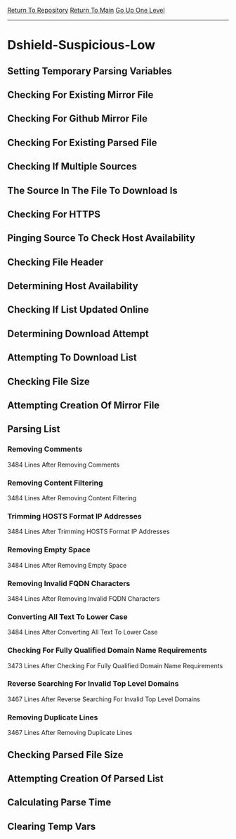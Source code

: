 [Return To Repository](https://github.com/deathbybandaid/piholeparser/)
[Return To Main](https://github.com/deathbybandaid/piholeparser/blob/master/RecentRunLogs/Mainlog.md)
[Go Up One Level](https://github.com/deathbybandaid/piholeparser/blob/master/RecentRunLogs/TopLevelScripts/30-Processing-Blacklists.md)
____________________________________
# Dshield-Suspicious-Low
## Setting Temporary Parsing Variables
## Checking For Existing Mirror File
## Checking For Github Mirror File
## Checking For Existing Parsed File
## Checking If Multiple Sources
## The Source In The File To Download Is
## Checking For HTTPS
## Pinging Source To Check Host Availability
## Checking File Header
## Determining Host Availability
## Checking If List Updated Online
## Determining Download Attempt
## Attempting To Download List
## Checking File Size
## Attempting Creation Of Mirror File
## Parsing List
### Removing Comments
3484 Lines After Removing Comments
### Removing Content Filtering
3484 Lines After Removing Content Filtering
### Trimming HOSTS Format IP Addresses
3484 Lines After Trimming HOSTS Format IP Addresses
### Removing Empty Space
3484 Lines After Removing Empty Space
### Removing Invalid FQDN Characters
3484 Lines After Removing Invalid FQDN Characters
### Converting All Text To Lower Case
3484 Lines After Converting All Text To Lower Case
### Checking For Fully Qualified Domain Name Requirements
3473 Lines After Checking For Fully Qualified Domain Name Requirements
### Reverse Searching For Invalid Top Level Domains
3467 Lines After Reverse Searching For Invalid Top Level Domains
### Removing Duplicate Lines
3467 Lines After Removing Duplicate Lines
## Checking Parsed File Size
## Attempting Creation Of Parsed List
## Calculating Parse Time
## Clearing Temp Vars
